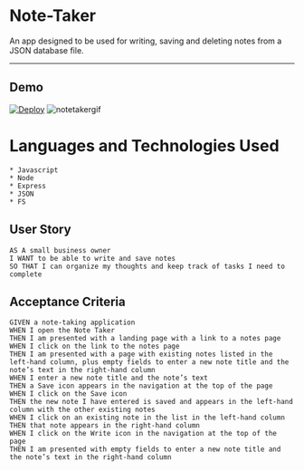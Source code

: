 # Note-Taker

An app designed to be used for writing, saving and deleting notes from a JSON database file. 


---------------------------------

## Demo
[![Deploy](https://www.herokucdn.com/deploy/button.svg)](https://sleepy-everglades-91170.herokuapp.com/)
![notetakergif](https://user-images.githubusercontent.com/72112742/110606500-1a5a9980-813f-11eb-80ad-37d1c028a4a9.gif)

# Languages and Technologies Used
    * Javascript
    * Node
    * Express
    * JSON
    * FS

## User Story

```
AS A small business owner
I WANT to be able to write and save notes
SO THAT I can organize my thoughts and keep track of tasks I need to complete
```


## Acceptance Criteria

```
GIVEN a note-taking application
WHEN I open the Note Taker
THEN I am presented with a landing page with a link to a notes page
WHEN I click on the link to the notes page
THEN I am presented with a page with existing notes listed in the left-hand column, plus empty fields to enter a new note title and the note’s text in the right-hand column
WHEN I enter a new note title and the note’s text
THEN a Save icon appears in the navigation at the top of the page
WHEN I click on the Save icon
THEN the new note I have entered is saved and appears in the left-hand column with the other existing notes
WHEN I click on an existing note in the list in the left-hand column
THEN that note appears in the right-hand column
WHEN I click on the Write icon in the navigation at the top of the page
THEN I am presented with empty fields to enter a new note title and the note’s text in the right-hand column
```
